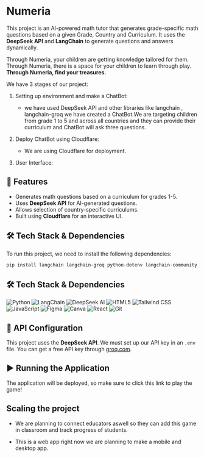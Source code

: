 # Numeria

This project is an AI-powered math tutor that generates grade-specific math questions based on a given Grade, Country and Curriculum. It uses the **DeepSeek API** and **LangChain** to generate questions and answers dynamically.

Through Numeria, your children are getting knowledge tailored for them.
Through Numeria, there is a space for your children to learn through play.
**Through Numeria, find your treasures.**

We have 3 stages of our project:
  1) Setting up environment and make a ChatBot:
     - we have used DeepSeek API and other libraries like langchain , langchain-groq we have created a ChatBot.We are targeting
       children from grade 1 to 5 and across all countries and they can provide their curriculum and ChatBot will ask three questions.

  2) Deploy ChatBot using Cloudflare:
     - We are using Cloudflare for deployment.
       
  3) User Interface:

## 🚀 Features
- Generates math questions based on a curriculum for grades 1-5.
- Uses **DeepSeek API** for AI-generated questions.
- Allows selection of country-specific curriculums.
- Built using **Cloudflare** for an interactive UI.

## 🛠️ Tech Stack & Dependencies
To run this project, we need to install the following dependencies:

```bash
pip install langchain langchain-groq python-dotenv langchain-community streamlit
```
## 🛠️ Tech Stack & Dependencies

![Python](https://img.shields.io/badge/Python-3.8%2B-blue?style=for-the-badge&logo=python)
![LangChain](https://img.shields.io/badge/LangChain-yellow?style=for-the-badge)
![DeepSeek AI](https://img.shields.io/badge/DeepSeek_API-green?style=for-the-badge)
![HTML5](https://img.shields.io/badge/HTML5-E34F26?style=for-the-badge&logo=html5&logoColor=white)
![Tailwind CSS](https://img.shields.io/badge/Tailwind_CSS-38B2AC?style=for-the-badge&logo=tailwind-css&logoColor=white)
![JavaScript](https://img.shields.io/badge/JavaScript-F7DF1E?style=for-the-badge&logo=javascript&logoColor=black)
![Figma](https://img.shields.io/badge/Figma-F24E1E?style=for-the-badge&logo=figma&logoColor=white)
![Canva](https://img.shields.io/badge/Canva-00C4CC?style=for-the-badge&logo=canva&logoColor=white)
![React](https://img.shields.io/badge/React-61DAFB?style=for-the-badge&logo=react&logoColor=black)
![Git](https://img.shields.io/badge/Git-F05032?style=for-the-badge&logo=git&logoColor=white)


## 🔑 API Configuration
This project uses the **DeepSeek API**. We must set up our API key in an `.env` file.
You can get a free API key through g[roq.com](url).

## ▶️ Running the Application
The application will be deployed, so make sure to click this link to play the game!


## Scaling the project

- We are planning to connect educators aswell so they can add this game in classroom and track progress of students.

- This is a web app right now we are planning to make a mobile and desktop app.


